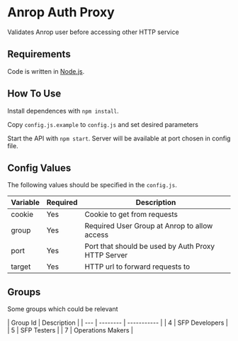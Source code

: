 # Anrop Auth Proxy

Validates Anrop user before accessing other HTTP service

## Requirements

Code is written in [Node.js](https://nodejs.org/).

## How To Use

Install dependences with `npm install`.

Copy `config.js.example` to `config.js` and set desired parameters

Start the API with `npm start`.
Server will be available at port chosen in config file.

## Config Values

The following values should be specified in the `config.js`.

| Variable | Required | Description |
| --- | -------- | ----------- |
| cookie | Yes | Cookie to get from requests |
| group | Yes | Required User Group at Anrop to allow access |
| port | Yes | Port that should be used by Auth Proxy HTTP Server |
| target | Yes | HTTP url to forward requests to |

## Groups

Some groups which could be relevant

| Group Id | Description |
| --- | -------- | ----------- |
| 4 | SFP Developers |
| 5 | SFP Testers |
| 7 | Operations Makers |
